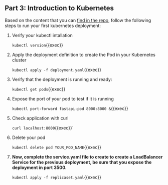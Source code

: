 ## Part 3: Introduction to Kubernetes

Based on the content that you can [find in the repo](https://github.com/rolling-scopes-school/devops/modules/10.Containers/Part4), follow the following steps to run your first kubernetes deployment:

1. Verify your kubectl intallation

   `kubectl version`{{exec}}
2. Apply the deployment definition to create the Pod in your Kubernetes cluster

   `kubectl apply -f deployment.yaml`{{exec}}
3. Verify that the deployment is running and ready:

   `kubectl get pods`{{exec}}
4. Expose the port of your pod to test if it is running

   `kubectl port-forward fastapi-pod 8000:8000 &`{{exec}}
5. Check application with curl

   `curl localhost:8000`{{exec}}`
6. Delete your pod

   `kubectl delete pod YOUR_POD_NAME`{{exec}}
7. **Now, complete the service.yaml file to create to create a LoadBalancer Service for the previous deployment, be sure that you expose the deployment in port 3500.**

   `kubectl apply -f replicaset.yaml`{{exec}}
